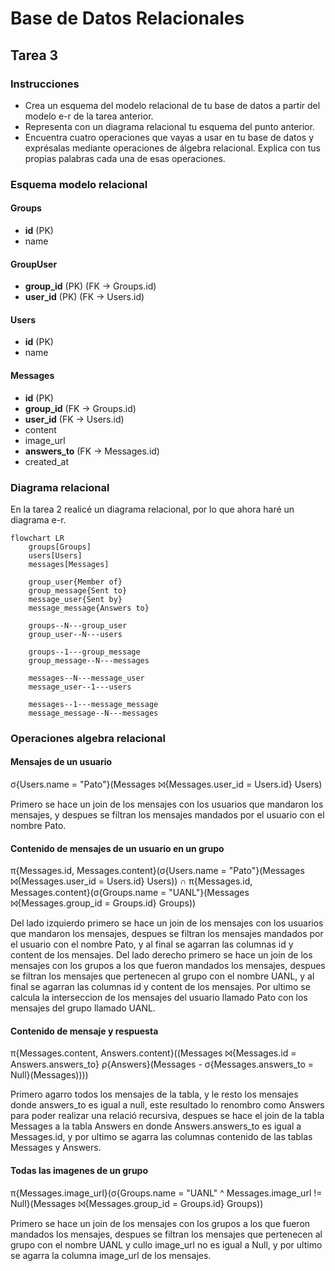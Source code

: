 # Base de Datos Relacionales

## Tarea 3

### Instrucciones

- Crea un esquema del modelo relacional de tu base de datos a partir del modelo e-r de la tarea anterior.
- Representa con un diagrama relacional tu esquema del punto anterior.
- Encuentra cuatro operaciones que vayas a usar en tu base de datos y exprésalas mediante operaciones de álgebra relacional. Explica con tus propias palabras cada una de esas operaciones.

### Esquema modelo relacional

#### Groups

- **id** (PK)
- name

#### GroupUser

- **group_id** (PK) (FK -> Groups.id)
- **user_id** (PK) (FK -> Users.id)

#### Users

- **id** (PK)
- name

#### Messages

- **id** (PK)
- **group_id** (FK -> Groups.id)
- **user_id** (FK -> Users.id)
- content
- image_url
- **answers_to** (FK -> Messages.id)
- created_at

### Diagrama relacional

En la tarea 2 realicé un diagrama relacional, por lo que ahora haré un diagrama e-r.

```mermaid
flowchart LR
    groups[Groups]
    users[Users]
    messages[Messages]

    group_user{Member of}
    group_message{Sent to}
    message_user{Sent by}
    message_message{Answers to}

    groups--N---group_user
    group_user--N---users

    groups--1---group_message
    group_message--N---messages

    messages--N---message_user
    message_user--1---users

    messages--1---message_message
    message_message--N---messages
```

### Operaciones algebra relacional

#### Mensajes de un usuario

σ{Users.name = "Pato"}(Messages ⨝{Messages.user_id = Users.id} Users)

Primero se hace un join de los mensajes con los usuarios que mandaron los mensajes, y despues se filtran los mensajes mandados por el usuario con el nombre Pato.

#### Contenido de mensajes de un usuario en un grupo

π{Messages.id, Messages.content}(σ{Users.name = "Pato"}(Messages ⨝{Messages.user_id = Users.id} Users)) ∩ π{Messages.id, Messages.content}(σ{Groups.name = "UANL"}(Messages ⨝{Messages.group_id = Groups.id} Groups))

Del lado izquierdo primero se hace un join de los mensajes con los usuarios que mandaron los mensajes, despues se filtran los mensajes mandados por el usuario con el nombre Pato, y al final se agarran las columnas id y content de los mensajes.
Del lado derecho primero se hace un join de los mensajes con los grupos a los que fueron mandados los mensajes, despues se filtran los mensajes que pertenecen al grupo con el nombre UANL, y al final se agarran las columnas id y content de los mensajes.
Por ultimo se calcula la interseccion de los mensajes del usuario llamado Pato con los mensajes del grupo llamado UANL.

#### Contenido de mensaje y respuesta

π{Messages.content, Answers.content}((Messages ⨝{Messages.id = Answers.answers_to} ρ{Answers}(Messages - σ{Messages.answers_to = Null}(Messages))))

Primero agarro todos los mensajes de la tabla, y le resto los mensajes donde answers_to es igual a null, este resultado lo renombro como Answers para poder realizar una relació recursiva, despues se hace el join de la tabla Messages a la tabla Answers en donde Answers.answers_to es igual a Messages.id, y por ultimo se agarra las columnas contenido de las tablas Messages y Answers.

#### Todas las imagenes de un grupo

π{Messages.image_url}(σ{Groups.name = "UANL" ^ Messages.image_url != Null}(Messages ⨝{Messages.group_id = Groups.id} Groups))

Primero se hace un join de los mensajes con los grupos a los que fueron mandados los mensajes, despues se filtran los mensajes que pertenecen al grupo con el nombre UANL y cullo image_url no es igual a Null, y por ultimo se agarra la columna image_url de los mensajes.
